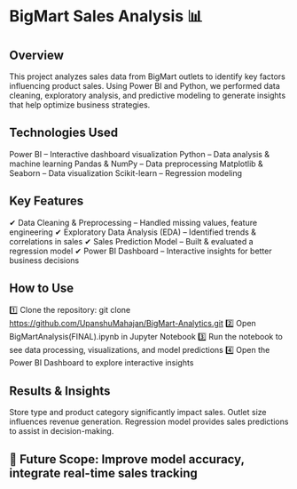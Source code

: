 # BigMart Sales Analysis 📊
## Overview
This project analyzes sales data from BigMart outlets to identify key factors influencing product sales. Using Power BI and Python, we performed data cleaning, exploratory analysis, and predictive modeling to generate insights that help optimize business strategies.

## Technologies Used
Power BI – Interactive dashboard visualization
Python – Data analysis & machine learning
Pandas & NumPy – Data preprocessing
Matplotlib & Seaborn – Data visualization
Scikit-learn – Regression modeling

## Key Features
✔ Data Cleaning & Preprocessing – Handled missing values, feature engineering
✔ Exploratory Data Analysis (EDA) – Identified trends & correlations in sales
✔ Sales Prediction Model – Built & evaluated a regression model
✔ Power BI Dashboard – Interactive insights for better business decisions

## How to Use
1️⃣ Clone the repository:
git clone https://github.com/UpanshuMahajan/BigMart-Analytics.git
2️⃣ Open BigMartAnalysis(FINAL).ipynb in Jupyter Notebook
3️⃣ Run the notebook to see data processing, visualizations, and model predictions
4️⃣ Open the Power BI Dashboard to explore interactive insights

## Results & Insights
Store type and product category significantly impact sales.
Outlet size influences revenue generation.
Regression model provides sales predictions to assist in decision-making.

## 🚀 Future Scope: Improve model accuracy, integrate real-time sales tracking
